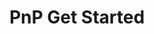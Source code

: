 ---
title: "PnP Get Started"
link: "https://docs.microsoft.com/azure/iot-central/core/howto-connect-devkit"
excerpt: "This is the GetStarted tutorial for IoT DevKit, please follow the guide to run it in IoT Workbench and use the DevKit as PnP device."
header:
  overlay_image: /assets/images/projects-devkit-get-started-th.jpg
  overlay_full: true
  teaser: /assets/images/projects-devkit-get-started-th.jpg
  teaser_url: assets/images/projects-devkit-get-started-th.jpg
icons:
  - url: /assets/images/icon-iot-hub.svg
    target: https://azure.microsoft.com/services/iot-hub/
    title: IoT Hub
difficulty: EASY
last_modified_at: 2020-07-20
---